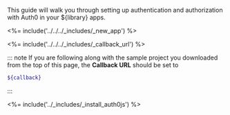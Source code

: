 This guide will walk you through setting up authentication and authorization with Auth0 in your ${library} apps.

<%= include('../../../_includes/_new_app') %>

<%= include('../../../_includes/_callback_url') %>

::: note
If you are following along with the sample project you downloaded from the top of this page, the **Callback URL** should be set to

```bash
${callback}
```

:::

<%= include('../_includes/_install_auth0js') %>